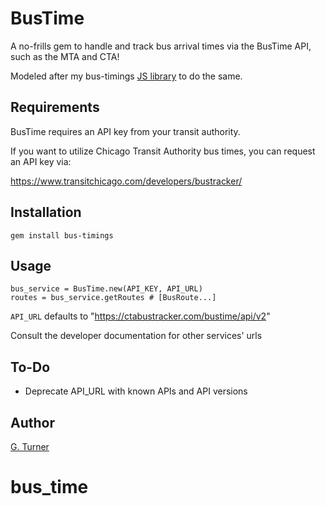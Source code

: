 # BusTime

A no-frills gem to handle and track bus arrival times via the BusTime API, such as the MTA and CTA!

Modeled after my bus-timings [JS library](https://github.com/glenn_turner/bus-timings) to do the same.

## Requirements

BusTime requires an API key from your transit authority.

If you want to utilize Chicago Transit Authority bus times, you can request an API key via:

https://www.transitchicago.com/developers/bustracker/


## Installation

`gem install bus-timings`

## Usage

```
bus_service = BusTime.new(API_KEY, API_URL)
routes = bus_service.getRoutes # [BusRoute...]
```

`API_URL` defaults to "https://ctabustracker.com/bustime/api/v2"

Consult the developer documentation for other services' urls

## To-Do

- Deprecate API_URL with known APIs and API versions

## Author

[G. Turner](mailto:contact@iamgturner.com)
# bus_time
